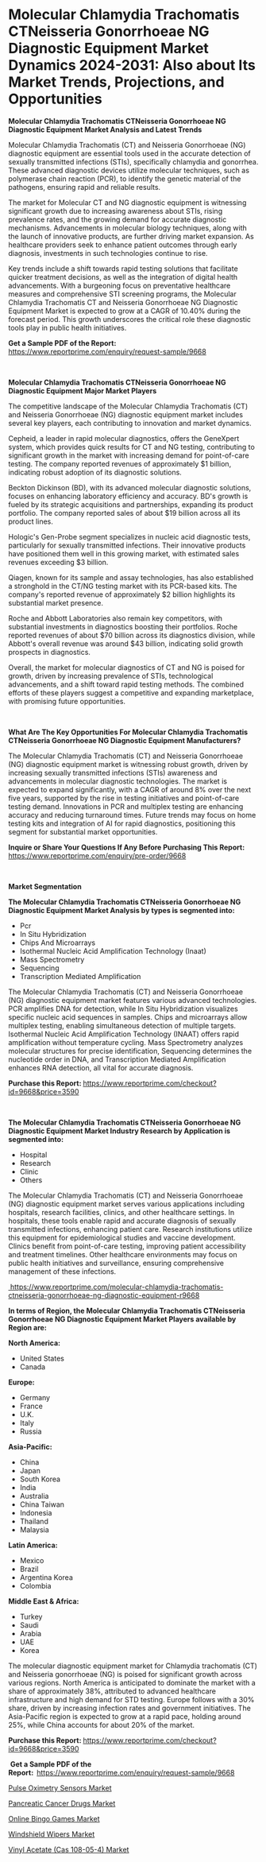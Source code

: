 <p><h1>Molecular Chlamydia Trachomatis CTNeisseria Gonorrhoeae NG Diagnostic Equipment Market Dynamics 2024-2031: Also about Its Market Trends, Projections, and Opportunities</h1></p><p><strong>Molecular Chlamydia Trachomatis CTNeisseria Gonorrhoeae NG Diagnostic Equipment Market Analysis and Latest Trends</strong></p>
<p><p>Molecular Chlamydia Trachomatis (CT) and Neisseria Gonorrhoeae (NG) diagnostic equipment are essential tools used in the accurate detection of sexually transmitted infections (STIs), specifically chlamydia and gonorrhea. These advanced diagnostic devices utilize molecular techniques, such as polymerase chain reaction (PCR), to identify the genetic material of the pathogens, ensuring rapid and reliable results.</p><p>The market for Molecular CT and NG diagnostic equipment is witnessing significant growth due to increasing awareness about STIs, rising prevalence rates, and the growing demand for accurate diagnostic mechanisms. Advancements in molecular biology techniques, along with the launch of innovative products, are further driving market expansion. As healthcare providers seek to enhance patient outcomes through early diagnosis, investments in such technologies continue to rise.</p><p>Key trends include a shift towards rapid testing solutions that facilitate quicker treatment decisions, as well as the integration of digital health advancements. With a burgeoning focus on preventative healthcare measures and comprehensive STI screening programs, the Molecular Chlamydia Trachomatis CT and Neisseria Gonorrhoeae NG Diagnostic Equipment Market is expected to grow at a CAGR of 10.40% during the forecast period. This growth underscores the critical role these diagnostic tools play in public health initiatives.</p></p>
<p><strong>Get a Sample PDF of the Report:&nbsp;</strong> <a href="https://www.reportprime.com/enquiry/request-sample/9668">https://www.reportprime.com/enquiry/request-sample/9668</a></p>
<p>&nbsp;</p>
<p><strong>Molecular Chlamydia Trachomatis CTNeisseria Gonorrhoeae NG Diagnostic Equipment Major Market Players</strong></p>
<p><p>The competitive landscape of the Molecular Chlamydia Trachomatis (CT) and Neisseria Gonorrhoeae (NG) diagnostic equipment market includes several key players, each contributing to innovation and market dynamics. </p><p>Cepheid, a leader in rapid molecular diagnostics, offers the GeneXpert system, which provides quick results for CT and NG testing, contributing to significant growth in the market with increasing demand for point-of-care testing. The company reported revenues of approximately $1 billion, indicating robust adoption of its diagnostic solutions.</p><p>Beckton Dickinson (BD), with its advanced molecular diagnostic solutions, focuses on enhancing laboratory efficiency and accuracy. BD's growth is fueled by its strategic acquisitions and partnerships, expanding its product portfolio. The company reported sales of about $19 billion across all its product lines.</p><p>Hologic's Gen-Probe segment specializes in nucleic acid diagnostic tests, particularly for sexually transmitted infections. Their innovative products have positioned them well in this growing market, with estimated sales revenues exceeding $3 billion. </p><p>Qiagen, known for its sample and assay technologies, has also established a stronghold in the CT/NG testing market with its PCR-based kits. The company's reported revenue of approximately $2 billion highlights its substantial market presence.</p><p>Roche and Abbott Laboratories also remain key competitors, with substantial investments in diagnostics boosting their portfolios. Roche reported revenues of about $70 billion across its diagnostics division, while Abbott's overall revenue was around $43 billion, indicating solid growth prospects in diagnostics.</p><p>Overall, the market for molecular diagnostics of CT and NG is poised for growth, driven by increasing prevalence of STIs, technological advancements, and a shift toward rapid testing methods. The combined efforts of these players suggest a competitive and expanding marketplace, with promising future opportunities.</p></p>
<p>&nbsp;</p>
<p><strong>What Are The Key Opportunities For Molecular Chlamydia Trachomatis CTNeisseria Gonorrhoeae NG Diagnostic Equipment Manufacturers?</strong></p>
<p><p>The Molecular Chlamydia Trachomatis (CT) and Neisseria Gonorrhoeae (NG) diagnostic equipment market is witnessing robust growth, driven by increasing sexually transmitted infections (STIs) awareness and advancements in molecular diagnostic technologies. The market is expected to expand significantly, with a CAGR of around 8% over the next five years, supported by the rise in testing initiatives and point-of-care testing demand. Innovations in PCR and multiplex testing are enhancing accuracy and reducing turnaround times. Future trends may focus on home testing kits and integration of AI for rapid diagnostics, positioning this segment for substantial market opportunities.</p></p>
<p><strong>Inquire or Share Your Questions If Any Before Purchasing This Report:</strong> <a href="https://www.reportprime.com/enquiry/pre-order/9668">https://www.reportprime.com/enquiry/pre-order/9668</a></p>
<p>&nbsp;</p>
<p><strong>Market Segmentation</strong></p>
<p><strong>The Molecular Chlamydia Trachomatis CTNeisseria Gonorrhoeae NG Diagnostic Equipment Market Analysis by types is segmented into:</strong></p>
<p><ul><li>Pcr</li><li>In Situ Hybridization</li><li>Chips And Microarrays</li><li>Isothermal Nucleic Acid Amplification Technology (Inaat)</li><li>Mass Spectrometry</li><li>Sequencing</li><li>Transcription Mediated Amplification</li></ul></p>
<p><p>The Molecular Chlamydia Trachomatis (CT) and Neisseria Gonorrhoeae (NG) diagnostic equipment market features various advanced technologies. PCR amplifies DNA for detection, while In Situ Hybridization visualizes specific nucleic acid sequences in samples. Chips and microarrays allow multiplex testing, enabling simultaneous detection of multiple targets. Isothermal Nucleic Acid Amplification Technology (INAAT) offers rapid amplification without temperature cycling. Mass Spectrometry analyzes molecular structures for precise identification, Sequencing determines the nucleotide order in DNA, and Transcription Mediated Amplification enhances RNA detection, all vital for accurate diagnosis.</p></p>
<p><strong>Purchase this Report:&nbsp;</strong><a href="https://www.reportprime.com/checkout?id=9668&price=3590">https://www.reportprime.com/checkout?id=9668&price=3590</a></p>
<p>&nbsp;</p>
<p><strong>The Molecular Chlamydia Trachomatis CTNeisseria Gonorrhoeae NG Diagnostic Equipment Market Industry Research by Application is segmented into:</strong></p>
<p><ul><li>Hospital</li><li>Research</li><li>Clinic</li><li>Others</li></ul></p>
<p><p>The Molecular Chlamydia Trachomatis (CT) and Neisseria Gonorrhoeae (NG) diagnostic equipment market serves various applications including hospitals, research facilities, clinics, and other healthcare settings. In hospitals, these tools enable rapid and accurate diagnosis of sexually transmitted infections, enhancing patient care. Research institutions utilize this equipment for epidemiological studies and vaccine development. Clinics benefit from point-of-care testing, improving patient accessibility and treatment timelines. Other healthcare environments may focus on public health initiatives and surveillance, ensuring comprehensive management of these infections.</p></p>
<p><a href="https://www.reportprime.com/molecular-chlamydia-trachomatis-ctneisseria-gonorrhoeae-ng-diagnostic-equipment-r9668">&nbsp;https://www.reportprime.com/molecular-chlamydia-trachomatis-ctneisseria-gonorrhoeae-ng-diagnostic-equipment-r9668</a></p>
<p><strong>In terms of Region, the Molecular Chlamydia Trachomatis CTNeisseria Gonorrhoeae NG Diagnostic Equipment Market Players available by Region are:</strong></p>
<p>
    <p> <strong> North America: </strong>
        <ul>
            <li>United States</li>
            <li>Canada</li>
        </ul>
        </p> 
    <p> <strong> Europe: </strong>
        <ul>
            <li>Germany</li>
            <li>France</li>
            <li>U.K.</li>
            <li>Italy</li>
            <li>Russia</li>
        </ul>
        </p> 
    <p> <strong> Asia-Pacific: </strong>
        <ul>
            <li>China</li>
            <li>Japan</li>
            <li>South Korea</li>
            <li>India</li>
            <li>Australia</li>
            <li>China Taiwan</li>
            <li>Indonesia</li>
            <li>Thailand</li>
            <li>Malaysia</li>
        </ul>
        </p> 
    <p> <strong> Latin America: </strong>
        <ul>
            <li>Mexico</li>
            <li>Brazil</li>
            <li>Argentina Korea</li>
            <li>Colombia</li>
        </ul>
        </p> 
    <p> <strong> Middle East & Africa: </strong>
        <ul>
            <li>Turkey</li>
            <li>Saudi</li>
            <li>Arabia</li>
            <li>UAE</li>
            <li>Korea</li>
        </ul>
    </p>
    </p>
<p><p>The molecular diagnostic equipment market for Chlamydia trachomatis (CT) and Neisseria gonorrhoeae (NG) is poised for significant growth across various regions. North America is anticipated to dominate the market with a share of approximately 38%, attributed to advanced healthcare infrastructure and high demand for STD testing. Europe follows with a 30% share, driven by increasing infection rates and government initiatives. The Asia-Pacific region is expected to grow at a rapid pace, holding around 25%, while China accounts for about 20% of the market.</p></p>
<p><strong>Purchase this Report: </strong><a href="https://www.reportprime.com/checkout?id=9668&price=3590">https://www.reportprime.com/checkout?id=9668&price=3590</a></p>
<p>&nbsp;<strong>Get a Sample PDF of the Report:&nbsp;&nbsp;</strong><a href="https://www.reportprime.com/enquiry/request-sample/9668">https://www.reportprime.com/enquiry/request-sample/9668</a></p>
<p><strong></strong></p>
<p><p><a href="https://github.com/JudyWalsh475/Market-Research-Report-List-1/blob/main/pulse-oximetry-sensors-market.md">Pulse Oximetry Sensors Market</a></p><p><a href="https://www.linkedin.com/pulse/pancreatic-cancer-drugs-market-size-growth-trends-industry-analysis-tetzf?trackingId=1ERo9iYpQ%2FeiEgt9qXL7fQ%3D%3D">Pancreatic Cancer Drugs Market</a></p><p><a href="https://www.linkedin.com/pulse/online-bingo-games-market-revolution-2024-2031-trends-shaping-htztf?trackingId=bPZzrd3WSWC9RBi29mrCzw%3D%3D">Online Bingo Games Market</a></p><p><a href="https://issuu.com/reportprime-2/docs/windshield-wipers-market-size-2030._33ebcc81e814e2">Windshield Wipers Market</a></p><p><a href="https://medium.com/@benjamin.james7456/the-vinyl-acetate-cas-108-05-4-market-insights-report-offers-an-in-depth-and-thorough-analysis-da7b9709c688">Vinyl Acetate (Cas 108-05-4) Market</a></p></p>